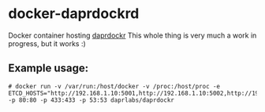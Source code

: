 docker-daprdockrd
=================

Docker container hosting [daprdockr](https://github.com/ReubenBond/daprdockr)
This whole thing is very much a work in progress, but it works :)

## Example usage: 

```
# docker run -v /var/run:/host/docker -v /proc:/host/proc -e ETCD_HOSTS="http://192.168.1.10:5001,http://192.168.1.10:5002,http://192.168.1.10:5003" -p 80:80 -p 433:433 -p 53:53 daprlabs/daprdockr
```